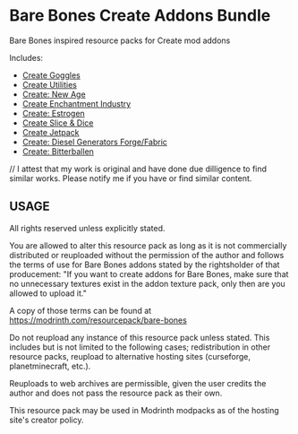 # Bare Bones Create Addons Bundle
Bare Bones inspired resource packs for Create mod addons

Includes:
- [Create Goggles](https://modrinth.com/mod/create-goggles)
- [Create Utilities](https://modrinth.com/mod/create-utilities)
- [Create: New Age](https://modrinth.com/mod/create-new-age)
- [Create Enchantment Industry](https://modrinth.com/mod/create-enchantment-industry-fabric)
- [Create: Estrogen](https://modrinth.com/mod/estrogen)
- [Create Slice & Dice](https://modrinth.com/mod/slice-and-dice)
- [Create Jetpack](https://modrinth.com/mod/create-jetpack)
- [Create: Diesel Generators Forge/Fabric](https://modrinth.com/mod/create-diesel-generators)
- [Create: Bitterballen](https://modrinth.com/mod/create-bitterballen)


//
I attest that my work is original and have done due dilligence to find similar works. Please notify me if you have or find similar content.

## USAGE
All rights reserved unless explicitly stated.

You are allowed to alter this resource pack as long as it is not commercially distributed or reuploaded without the permission of the author
and follows the terms of use for Bare Bones addons stated by the rightsholder of that producement:
	"If you want to create addons for Bare Bones,
	make sure that no unnecessary textures exist in the addon texture pack,
	only then are you allowed to upload it."

A copy of those terms can be found at https://modrinth.com/resourcepack/bare-bones

Do not reupload any instance of this resource pack unless stated.
This includes but is not limited to the following cases; redistribution in other resource packs, reupload to alternative hosting sites (curseforge, planetminecraft, etc.).


Reuploads to web archives are permissible, given the user credits the author and does not pass the resource pack as their own.

This resource pack may be used in Modrinth modpacks as of the hosting site's creator policy.
